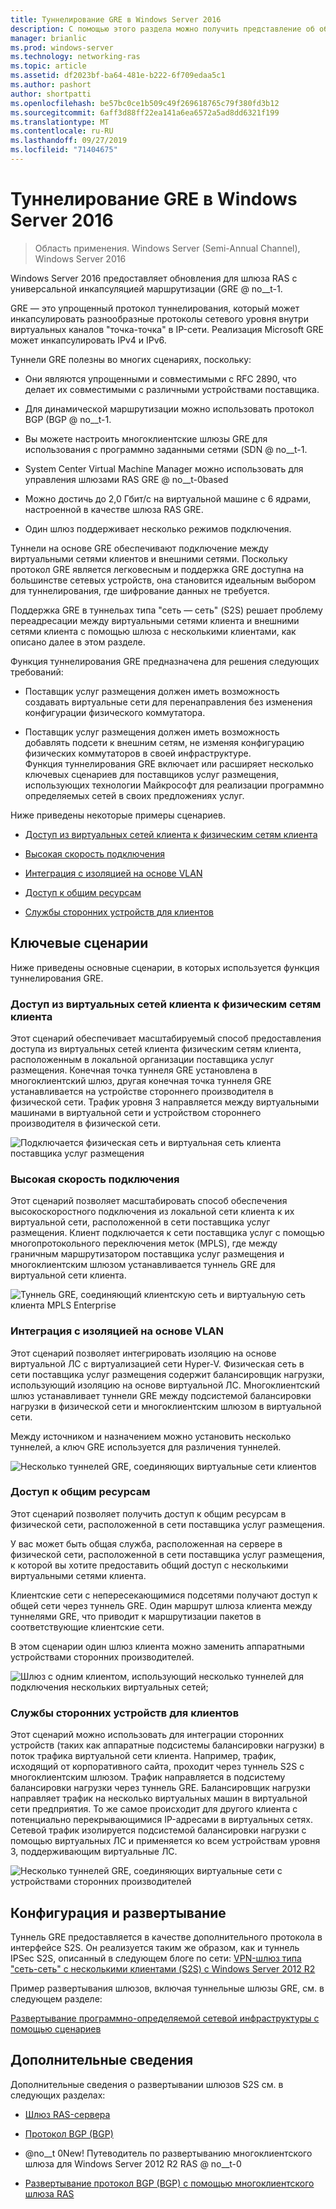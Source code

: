 ```yaml
---
title: Туннелирование GRE в Windows Server 2016
description: С помощью этого раздела можно получить представление об обновлениях функции туннелирования GRE для шлюза RAS в Windows Server 2016.
manager: brianlic
ms.prod: windows-server
ms.technology: networking-ras
ms.topic: article
ms.assetid: df2023bf-ba64-481e-b222-6f709edaa5c1
ms.author: pashort
author: shortpatti
ms.openlocfilehash: be57bc0ce1b509c49f269618765c79f380fd3b12
ms.sourcegitcommit: 6aff3d88ff22ea141a6ea6572a5ad8dd6321f199
ms.translationtype: MT
ms.contentlocale: ru-RU
ms.lasthandoff: 09/27/2019
ms.locfileid: "71404675"
---
```

# <a name="gre-tunneling-in-windows-server-2016"></a>Туннелирование GRE в Windows Server 2016

>Область применения. Windows Server (Semi-Annual Channel), Windows Server 2016

Windows Server 2016 предоставляет обновления для шлюза RAS с универсальной инкапсуляцией маршрутизации \(GRE @ no__t-1.  
  
GRE — это упрощенный протокол туннелирования, который может инкапсулировать разнообразные протоколы сетевого уровня внутри виртуальных каналов "точка-точка" в IP-сети. Реализация Microsoft GRE может инкапсулировать IPv4 и IPv6.  
  
Туннели GRE полезны во многих сценариях, поскольку:  
  
-   Они являются упрощенными и совместимыми с RFC 2890, что делает их совместимыми с различными устройствами поставщика.  
  
-   Для динамической маршрутизации можно использовать протокол BGP \(BGP @ no__t-1.  
  
-   Вы можете настроить многоклиентские шлюзы GRE для использования с программно заданными сетями \(SDN @ no__t-1.
  
-   System Center Virtual Machine Manager можно использовать для управления шлюзами RAS GRE @ no__t-0based
  
-   Можно достичь до 2,0 Гбит/с на виртуальной машине с 6 ядрами, настроенной в качестве шлюза RAS GRE.
  
-   Один шлюз поддерживает несколько режимов подключения.  
  
Туннели на основе GRE обеспечивают подключение между виртуальными сетями клиентов и внешними сетями. Поскольку протокол GRE является легковесным и поддержка GRE доступна на большинстве сетевых устройств, она становится идеальным выбором для туннелирования, где шифрование данных не требуется. 

Поддержка GRE в туннельах типа "сеть — сеть" (S2S) решает проблему переадресации между виртуальными сетями клиента и внешними сетями клиента с помощью шлюза с несколькими клиентами, как описано далее в этом разделе.  
  
Функция туннелирования GRE предназначена для решения следующих требований:  
  
-   Поставщик услуг размещения должен иметь возможность создавать виртуальные сети для перенаправления без изменения конфигурации физического коммутатора.  
  
-   Поставщик услуг размещения должен иметь возможность добавлять подсети к внешним сетям, не изменяя конфигурацию физических коммутаторов в своей инфраструктуре.  
Функция туннелирования GRE включает или расширяет несколько ключевых сценариев для поставщиков услуг размещения, использующих технологии Майкрософт для реализации программно определяемых сетей в своих предложениях услуг.  
  
Ниже приведены некоторые примеры сценариев.  
  
-   [Доступ из виртуальных сетей клиента к физическим сетям клиента](#BKMK_Access)  
  
-   [Высокая скорость подключения](#BKMK_Speed)  
  
-   [Интеграция с изоляцией на основе VLAN](#BKMK_Integration)  
  
-   [Доступ к общим ресурсам](#BKMK_Shared)  
  
-   [Службы сторонних устройств для клиентов](#BKMK_thirdparty)  
  
## <a name="key-scenarios"></a>Ключевые сценарии

Ниже приведены основные сценарии, в которых используется функция туннелирования GRE.  
  
### <a name="BKMK_Access"></a>Доступ из виртуальных сетей клиента к физическим сетям клиента

Этот сценарий обеспечивает масштабируемый способ предоставления доступа из виртуальных сетей клиента физическим сетям клиента, расположенным в локальной организации поставщика услуг размещения. Конечная точка туннеля GRE установлена в многоклиентский шлюз, другая конечная точка туннеля GRE устанавливается на устройстве стороннего производителя в физической сети. Трафик уровня 3 направляется между виртуальными машинами в виртуальной сети и устройством стороннего производителя в физической сети.  
  
![Подключается физическая сеть и виртуальная сеть клиента поставщика услуг размещения](../../media/gre-tunneling-in-windows-server/GRE_.png)  
  
### <a name="BKMK_Speed"></a>Высокая скорость подключения

Этот сценарий позволяет масштабировать способ обеспечения высокоскоростного подключения из локальной сети клиента к их виртуальной сети, расположенной в сети поставщика услуг размещения. Клиент подключается к сети поставщика услуг с помощью многопротокольного переключения меток (MPLS), где между граничным маршрутизатором поставщика услуг размещения и многоклиентским шлюзом устанавливается туннель GRE для виртуальной сети клиента.  
  
![Туннель GRE, соединяющий клиентскую сеть и виртуальную сеть клиента MPLS Enterprise](../../media/gre-tunneling-in-windows-server/GRE-.png)  
  
### <a name="BKMK_Integration"></a>Интеграция с изоляцией на основе VLAN

Этот сценарий позволяет интегрировать изоляцию на основе виртуальной ЛС с виртуализацией сети Hyper-V. Физическая сеть в сети поставщика услуг размещения содержит балансировщик нагрузки, использующий изоляцию на основе виртуальной ЛС. Многоклиентский шлюз устанавливает туннели GRE между подсистемой балансировки нагрузки в физической сети и многоклиентским шлюзом в виртуальной сети.  
  
Между источником и назначением можно установить несколько туннелей, а ключ GRE используется для различения туннелей.  
  
![Несколько туннелей GRE, соединяющих виртуальные сети клиентов](../../media/gre-tunneling-in-windows-server/GRE-VLANIsolation.png)  
  
### <a name="BKMK_Shared"></a>Доступ к общим ресурсам

Этот сценарий позволяет получить доступ к общим ресурсам в физической сети, расположенной в сети поставщика услуг размещения.  
  
У вас может быть общая служба, расположенная на сервере в физической сети, расположенной в сети поставщика услуг размещения, к которой вы хотите предоставить общий доступ с несколькими виртуальными сетями клиента.  
  
Клиентские сети с непересекающимися подсетями получают доступ к общей сети через туннель GRE. Один маршрут шлюза клиента между туннелями GRE, что приводит к маршрутизации пакетов в соответствующие клиентские сети.  
  
В этом сценарии один шлюз клиента можно заменить аппаратными устройствами сторонних производителей.  
  
![Шлюз с одним клиентом, использующий несколько туннелей для подключения нескольких виртуальных сетей;](../../media/gre-tunneling-in-windows-server/GRE-SharedResource.png)  
  
### <a name="BKMK_thirdparty"></a>Службы сторонних устройств для клиентов

Этот сценарий можно использовать для интеграции сторонних устройств (таких как аппаратные подсистемы балансировки нагрузки) в поток трафика виртуальной сети клиента. Например, трафик, исходящий от корпоративного сайта, проходит через туннель S2S с многоклиентским шлюзом. Трафик направляется в подсистему балансировки нагрузки через туннель GRE. Балансировщик нагрузки направляет трафик на несколько виртуальных машин в виртуальной сети предприятия. То же самое происходит для другого клиента с потенциально перекрывающимися IP-адресами в виртуальных сетях. Сетевой трафик изолируется подсистемой балансировки нагрузки с помощью виртуальных ЛС и применяется ко всем устройствам уровня 3, поддерживающим виртуальные ЛС.  
  
![Несколько туннелей GRE, соединяющих виртуальные сети с устройствами сторонних производителей](../../media/gre-tunneling-in-windows-server/GREThirdParty.png)  
  
## <a name="configuration-and-deployment"></a>Конфигурация и развертывание

Туннель GRE предоставляется в качестве дополнительного протокола в интерфейсе S2S. Он реализуется таким же образом, как и туннель IPSec S2S, описанный в следующем блоге по сети: [VPN-шлюз типа "сеть-сеть" с несколькими клиентами (S2S) с Windows Server 2012 R2](https://blogs.technet.com/b/networking/archive/2013/09/29/multi-tenant-site-to-site-s2s-vpn-gateway-with-windows-server-2012-r2.aspx)  
  
Пример развертывания шлюзов, включая туннельные шлюзы GRE, см. в следующем разделе:  
  
[Развертывание программно-определяемой сетевой инфраструктуры с помощью сценариев](../../../networking/sdn/deploy/Deploy-a-Software-Defined-Network-infrastructure-using-scripts.md)
  
## <a name="more-information"></a>Дополнительные сведения

Дополнительные сведения о развертывании шлюзов S2S см. в следующих разделах:  
  
-   [Шлюз RAS-сервера](RAS-Gateway.md)  
  
-   [Протокол BGP &#40;BGP&#41;](../bgp/Border-Gateway-Protocol-BGP.md)  
  
-   @no__t 0New! Путеводитель по развертыванию многоклиентского шлюза для Windows Server 2012 R2 RAS @ no__t-0  
  
-   [Развертывание протокол BGP (BGP) с помощью многоклиентского шлюза RAS](https://blogs.technet.com/b/wsnetdoc/archive/2014/04/03/deploy-border-gateway-protocol-bgp-with-the-RAS-multitenant-gateway.aspx)  
  


